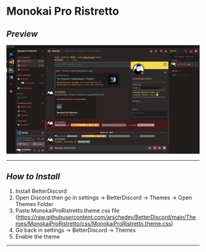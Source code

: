
# Monokai Pro Ristretto 

## ***Preview***
![PREVIEW](https://raw.githubusercontent.com/arschedev/BetterDiscord/main/Themes/MonokaiProRistretto/preview.png)
___

## ***How to Install***
1.    Install BetterDiscord 
2.    Open Discord then go in settings -> BetterDiscord -> Themes -> Open Themes Folder
3.    Paste MonokaiProRistretto.theme.css file (https://raw.githubusercontent.com/arschedev/BetterDiscord/main/Themes/MonokaiProRistretto/css/MonokaiProRistretto.theme.css)
4.    Go back in settings -> BetterDiscord -> Themes
5.    Enable the theme
---
